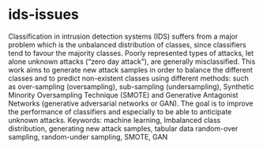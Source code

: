 # ids-issues
Classification in intrusion detection systems (IDS) suffers from a major problem which is the unbalanced distribution of classes, since classifiers tend to favour the majority classes. Poorly represented types of attacks, let alone unknown attacks (“zero day attack”), are generally misclassified.
This work aims to generate new attack samples in order to balance the different classes and to predict non-existent classes using different methods: such as over-sampling (oversampling), sub-sampling (undersampling), Synthetic Minority Oversampling Technique (SMOTE) and Generative Antagonist Networks (generative adversarial networks or GAN).
 The goal is to improve the performance of classifiers and especially to be able to anticipate unknown attacks.
Keywords: machine learning, Imbalanced class distribution, generating new attack samples, tabular data random-over sampling, random-under sampling, SMOTE, GAN
